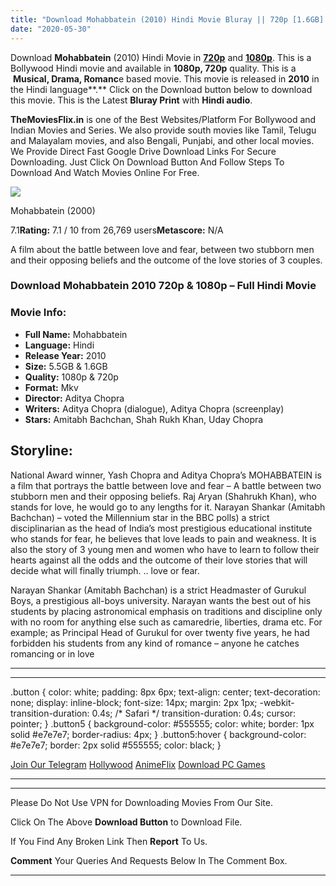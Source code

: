 ```yaml
---
title: "Download Mohabbatein (2010) Hindi Movie Bluray || 720p [1.6GB] || 1080p [5.5GB]"
date: "2020-05-30"
---
```


Download **Mohabbatein** (2010) Hindi Movie in [**720p**](https://1moviesflix.com/720p-movies/) and **[1080p](https://1moviesflix.com/480p-movies/)**. This is a Bollywood Hindi movie and available in **1080p, 720p** quality. This is a  **Musical, Drama, Romanc**e based movie. This movie is released in **2010** in the Hindi language**.** Click on the Download button below to download this movie. This is the Latest **Bluray Print** with **Hindi audio**.

**TheMoviesFlix.in** is one of the Best Websites/Platform For Bollywood and Indian Movies and Series. We also provide south movies like Tamil, Telugu and Malayalam movies, and also Bengali, Punjabi, and other local movies. We Provide Direct Fast Google Drive Download Links For Secure Downloading. Just Click On Download Button And Follow Steps To Download And Watch Movies Online For Free.

[![](https://m.media-amazon.com/images/M/MV5BYzU5ZGJiYzQtYjA2Yi00MmNmLTlmZmYtZTcxZjBhZGM1NDcxXkEyXkFqcGdeQXVyNTkzNDQ4ODc@._V1_SX300.jpg)](https://www.imdb.com/title/tt0213890/ "Mohabbatein")

Mohabbatein (2000)

7.1**Rating:** 7.1 / 10 from 26,769 users**Metascore:** N/A

A film about the battle between love and fear, between two stubborn men and their opposing beliefs and the outcome of the love stories of 3 couples.

### Download Mohabbatein 2010 720p & 1080p – Full Hindi Movie

### Movie Info:

- **Full Name:** Mohabbatein
- **Language:** Hindi
- **Release Year:** 2010
- **Size:** 5.5GB & 1.6GB
- **Quality:** 1080p & 720p
- **Format:** Mkv
- **Director:** Aditya Chopra
- **Writers:** Aditya Chopra (dialogue), Aditya Chopra (screenplay)
- **Stars:** Amitabh Bachchan, Shah Rukh Khan, Uday Chopra

## Storyline:

National Award winner, Yash Chopra and Aditya Chopra’s MOHABBATEIN is a film that portrays the battle between love and fear – A battle between two stubborn men and their opposing beliefs. Raj Aryan (Shahrukh Khan), who stands for love, he would go to any lengths for it. Narayan Shankar (Amitabh Bachchan) – voted the Millennium star in the BBC polls) a strict disciplinarian as the head of India’s most prestigious educational institute who stands for fear, he believes that love leads to pain and weakness. It is also the story of 3 young men and women who have to learn to follow their hearts against all the odds and the outcome of their love stories that will decide what will finally triumph. .. love or fear.

Narayan Shankar (Amitabh Bachchan) is a strict Headmaster of Gurukul Boys, a prestigious all-boys university. Narayan wants the best out of his students by placing astronomical emphasis on traditions and discipline only with no room for anything else such as camaredrie, liberties, drama etc. For example; as Principal Head of Gurukul for over twenty five years, he had forbidden his students from any kind of romance – anyone he catches romancing or in love

* * *

* * *

.button { color: white; padding: 8px 6px; text-align: center; text-decoration: none; display: inline-block; font-size: 14px; margin: 2px 1px; -webkit-transition-duration: 0.4s; /\* Safari \*/ transition-duration: 0.4s; cursor: pointer; } .button5 { background-color: #555555; color: white; border: 1px solid #e7e7e7; border-radius: 4px; } .button5:hover { background-color: #e7e7e7; border: 2px solid #555555; color: black; }

[Join Our Telegram](http://gdrivepro.xyz/join.php) [Hollywood](https://moviesverse.com/) [AnimeFlix](https://animeflix.in/) [Download PC Games](https://gamesflix.net/)  

* * *

* * *

  

Please Do Not Use VPN for Downloading Movies From Our Site.

Click On The Above **Download Button** to Download File.

If You Find Any Broken Link Then **Report** To Us.

**Comment** Your Queries And Requests Below In The Comment Box.

* * *
